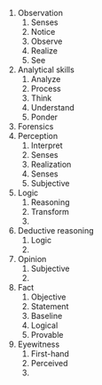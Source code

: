 1. Observation
	1. Senses
	2. Notice
	3. Observe
	4. Realize
	5. See
2. Analytical skills
	1. Analyze
	2. Process
	3. Think
	4. Understand
	5. Ponder
3. Forensics
4. Perception
	1. Interpret
	2. Senses
	3. Realization
	4. Senses
	5. Subjective
5. Logic
	1. Reasoning
	2. Transform
	3. 
6. Deductive reasoning
	1. Logic
	2. 
7. Opinion
	1. Subjective
	2. 
8. Fact
	1. Objective
	2. Statement
	3. Baseline
	4. Logical
	5. Provable
9. Eyewitness
	1. First-hand
	2. Perceived
	3. 